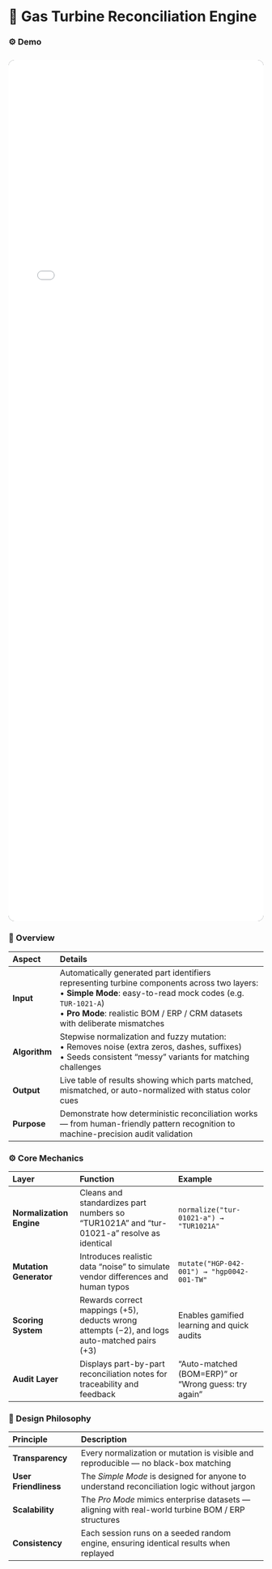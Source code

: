# 🔩 Gas Turbine Reconciliation Engine  

### ⚙️ Demo
<iframe 
  src="/alvin-site/lab/parts_match_integrated.html" 
  width="100%" 
  height="1700" 
  style="border:none; border-radius:12px; margin-top:10px; background:#0b0f14;">
</iframe>

### 🧩 Overview
| Aspect        | Details                                                                                                                                                                                                                                      |
| :------------ | :------------------------------------------------------------------------------------------------------------------------------------------------------------------------------------------------------------------------------------------- |
| **Input**     | Automatically generated part identifiers representing turbine components across two layers: <br>• **Simple Mode**: easy-to-read mock codes (e.g. `TUR-1021-A`) <br>• **Pro Mode**: realistic BOM / ERP / CRM datasets with deliberate mismatches |
| **Algorithm** | Stepwise normalization and fuzzy mutation: <br>• Removes noise (extra zeros, dashes, suffixes) <br>• Seeds consistent “messy” variants for matching challenges                                                                               |
| **Output**    | Live table of results showing which parts matched, mismatched, or auto-normalized with status color cues                                                                                                                                     |
| **Purpose**   | Demonstrate how deterministic reconciliation works — from human-friendly pattern recognition to machine-precision audit validation                                                                                                           |

### ⚙️ Core Mechanics
| Layer                    | Function                                                                                     | Example                                              |
| :----------------------- | :------------------------------------------------------------------------------------------- | :--------------------------------------------------- |
| **Normalization Engine** | Cleans and standardizes part numbers so “TUR1021A” and “tur-01021-a” resolve as identical    | `normalize("tur-01021-a") → "TUR1021A"`              |
| **Mutation Generator**   | Introduces realistic data “noise” to simulate vendor differences and human typos             | `mutate("HGP-042-001") → "hgp0042-001-TW"`           |
| **Scoring System**       | Rewards correct mappings (+5), deducts wrong attempts (−2), and logs auto-matched pairs (+3) | Enables gamified learning and quick audits           |
| **Audit Layer**          | Displays part-by-part reconciliation notes for traceability and feedback                     | “Auto-matched (BOM=ERP)” or “Wrong guess: try again” |

### 🧠 Design Philosophy
| Principle             | Description                                                                                       |
| :-------------------- | :------------------------------------------------------------------------------------------------ |
| **Transparency**      | Every normalization or mutation is visible and reproducible — no black-box matching               |
| **User Friendliness** | The *Simple Mode* is designed for anyone to understand reconciliation logic without jargon        |
| **Scalability**       | The *Pro Mode* mimics enterprise datasets — aligning with real-world turbine BOM / ERP structures |
| **Consistency**       | Each session runs on a seeded random engine, ensuring identical results when replayed             |
